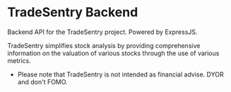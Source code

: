 # TradeSentry Backend

Backend API for the TradeSentry project. Powered by ExpressJS.

TradeSentry simplifies stock analysis by providing comprehensive information on the valuation of various stocks through the use of various metrics.

-   Please note that TradeSentry is not intended as financial advise. DYOR and don't FOMO.
